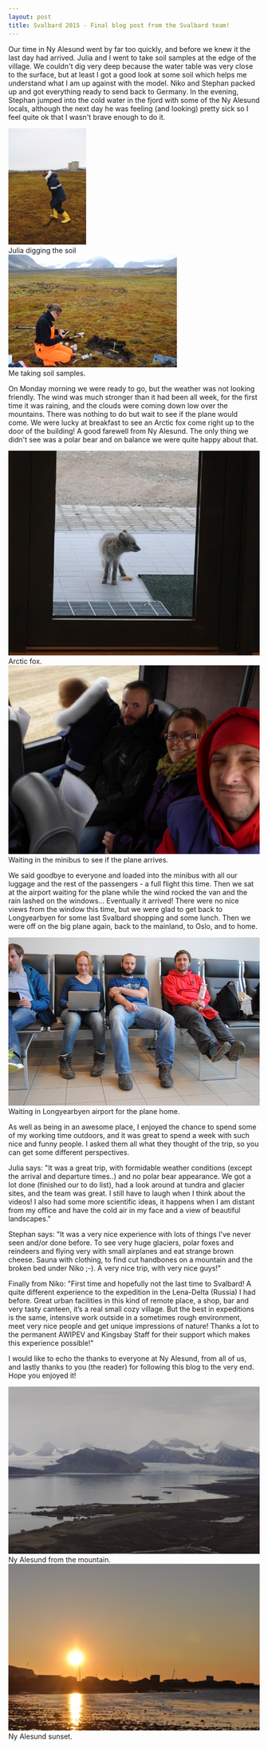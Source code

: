 ```yaml
---
layout: post
title: Svalbard 2015 - Final blog post from the Svalbard team!
---
```


Our time in Ny Alesund went by far too quickly, and before we knew it the last day had arrived. Julia and I went to take soil samples at the edge of the village. We couldn't dig very deep because the water table was very close to the surface, but at least I got a good look at some soil which helps me understand what I am up against with the model. Niko and Stephan packed up and got everything ready to send back to Germany. In the evening, Stephan jumped into the cold water in the fjord with some of the Ny Alesund locals, although the next day he was feeling (and looking) pretty sick so I feel quite ok that I wasn't brave enough to do it.

<div>
<div class="inline-image" style="width: 31%">
<img src="/images/svalbard4/pic1.jpg"/>
<span>Julia digging the soil</span>
</div><div class="inline-image" style="width: 67%">
<img src="/images/svalbard4/pic2.jpg"/>
<span>Me taking soil samples.</span>
</div>
</div>
 
On Monday morning we were ready to go, but the weather was not looking friendly. The wind was much stronger than it had been all week, for the first time it was raining, and the clouds were coming down low over the mountains. There was nothing to do but wait to see if the plane would come. We were lucky at breakfast to see an Arctic fox come right up to the door of the building! A good farewell from Ny Alesund. The only thing we didn't see was a polar bear and on balance we were quite happy about that.
 
<div>
<div class="inline-image">
<img src="/images/svalbard4/pic3.jpg"/>
<span>Arctic fox.</span>
</div><div class="inline-image">
<img src="/images/svalbard4/pic4.jpg"/>
<span>Waiting in the minibus to see if the plane arrives.</span>
</div>
</div>

We said goodbye to everyone and loaded into the minibus with all our luggage and the rest of the passengers - a full flight this time. Then we sat at the airport waiting for the plane while the wind rocked the van and the rain lashed on the windows... Eventually it arrived! There were no nice views from the window this time, but we were glad to get back to Longyearbyen for some last Svalbard shopping and some lunch. Then we were off on the big plane again, back to the mainland, to Oslo, and to home.

<div>
<div class="inline-image">
<img src="/images/svalbard4/pic5.jpg"/>
<span>Waiting in Longyearbyen airport for the plane home.</span>
</div>
</div>

As well as being in an awesome place, I enjoyed the chance to spend some of my working time outdoors, and it was great to spend a week with such nice and funny people. I asked them all what they thought of the trip, so you can get some different perspectives.

Julia says: "It was a great trip, with formidable weather conditions (except the arrival and departure times..) and no polar bear appearance. We got a lot done (finished our to do list), had a look around at tundra and glacier sites, and the team was great. I still have to laugh when I think about the videos! I also had some more scientific ideas, it happens when I am distant from my office and have the cold air in my face and a view of beautiful landscapes."

Stephan says: "It was a very nice experience with lots of things I've never seen and/or done before. To see very huge glaciers, polar foxes and reindeers and flying very with small airplanes and eat strange brown cheese. Sauna with clothing, to find cut handbones on a mountain and the broken bed under Niko ;-). A very nice trip, with very nice guys!"

Finally from Niko: "First time and hopefully not the last time to Svalbard! A quite different experience to the expedition in the Lena-Delta (Russia) I had before. Great urban facilities in this kind of remote place, a shop, bar and very tasty canteen, it’s a real small cozy village. But the best in expeditions is the same, intensive work outside in a sometimes rough environment, meet very nice people and get unique impressions of nature! Thanks a lot to the permanent AWIPEV and Kingsbay Staff for their support which makes this experience possible!"

I would like to echo the thanks to everyone at Ny Alesund, from all of us, and lastly thanks to you (the reader) for following this blog to the very end. Hope you enjoyed it!

<div>
<div class="inline-image">
<img src="/images/svalbard4/pic6.jpg"/>
<span>Ny Alesund from the mountain.</span>
</div><div class="inline-image">
<img src="/images/svalbard4/pic7.jpg"/>
<span>Ny Alesund sunset.</span>
</div>
</div>
